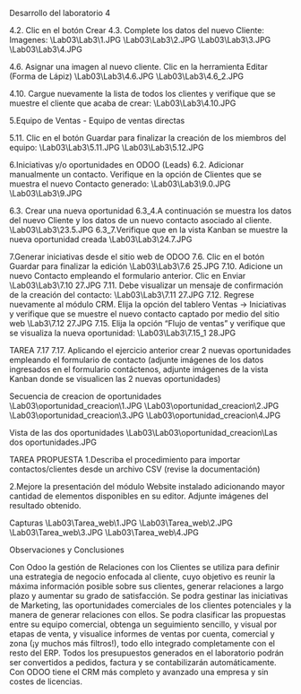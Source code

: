 Desarrollo del laboratorio 4

4.2. Clic en el botón Crear
4.3. Complete los datos del nuevo Cliente:
Imagenes:
\Lab03\Lab3\1.JPG
\Lab03\Lab3\2.JPG
\Lab03\Lab3\3.JPG
\Lab03\Lab3\4.JPG

4.6. Asignar una imagen al nuevo cliente. Clic en la herramienta Editar (Forma de Lápiz)
\Lab03\Lab3\4.6.JPG
\Lab03\Lab3\4.6_2.JPG

4.10. Cargue nuevamente la lista de todos los clientes y verifique que se muestre el cliente que acaba de crear:
\Lab03\Lab3\4.10.JPG


5.Equipo de Ventas - Equipo de ventas directas

5.11. Clic en el botón Guardar para finalizar la creación de los miembros del equipo:
\Lab03\Lab3\5.11.JPG
\Lab03\Lab3\5.12.JPG

6.Iniciativas y/o oportunidades en ODOO (Leads)
6.2. Adicionar manualmente un contacto.
    Verifique en la opción de Clientes que se muestra el nuevo Contacto generado:
\Lab03\Lab3\9.0.JPG
\Lab03\Lab3\9.JPG


6.3. Crear una nueva oportunidad
6.3_4.A continuación se muestra los datos del nuevo Cliente y los datos de un nuevo contacto asociado al cliente.
    \Lab03\Lab3\23.5.JPG
6.3_7.Verifique que en la vista Kanban se muestre la nueva oportunidad creada
    \Lab03\Lab3\24.7.JPG

7.Generar iniciativas desde el sitio web de ODOO
7.6. Clic en el botón Guardar para finalizar la edición
    \Lab03\Lab3\7.6 25.JPG
7.10. Adicione un nuevo Contacto empleando el formulario anterior. Clic en Enviar
    \Lab03\Lab3\7.10 27.JPG
7.11. Debe visualizar un mensaje de confirmación de la creación del contacto:
    \Lab03\Lab3\7.11 27.JPG
7.12. Regrese nuevamente al módulo CRM. Elija la opción del tablero Ventas → Iniciativas y verifique que se muestre el nuevo contacto captado por medio del sitio web
    \Lab3\7.12 27.JPG
7.15. Elija la opción “Flujo de ventas” y verifique que se visualiza la nueva oportunidad:
    \Lab03\Lab3\7.15_1 28.JPG


TAREA 7.17
7.17. Aplicando el ejercicio anterior crear 2 nuevas oportunidades empleando el formulario de contacto (adjunte imágenes de los datos ingresados en el formulario contáctenos, adjunte imágenes de la vista Kanban donde se visualicen las 2 nuevas oportunidades)

Secuencia de creacion de oportunidades
\Lab03\oportunidad_creacion\1.JPG
\Lab03\oportunidad_creacion\2.JPG
\Lab03\oportunidad_creacion\3.JPG
\Lab03\oportunidad_creacion\4.JPG

Vista de las dos oportunidades
\Lab03\Lab03\oportunidad_creacion\Las dos oportunidades.JPG

TAREA PROPUESTA
1.Describa el procedimiento para importar contactos/clientes desde un archivo CSV (revise la documentación)

2.Mejore la presentación del módulo Website instalado adicionando mayor cantidad de elementos disponibles en su editor. Adjunte imágenes del resultado obtenido.

Capturas
\Lab03\Tarea_web\1.JPG
\Lab03\Tarea_web\2.JPG
\Lab03\Tarea_web\3.JPG
\Lab03\Tarea_web\4.JPG


Observaciones y Conclusiones

Con Odoo la gestión de Relaciones con los Clientes se utiliza para definir una estrategia de negocio enfocada al cliente, cuyo objetivo es reunir la máxima información posible sobre sus clientes, generar relaciones a largo plazo y aumentar su grado de satisfacción.
Se podra gestinar las iniciativas de Marketing, las oportunidades comerciales de los clientes potenciales y la manera de generar relaciones con ellos.
Se podra clasificar las propuestas entre su equipo comercial, obtenga un seguimiento sencillo, y visual por etapas de venta, y visualice informes de ventas por cuenta, comercial y zona (¡y muchos más filtros!), todo ello integrado completamente con el resto del ERP. 
Todos los presupuestos generados en el laboratorio podrán ser convertidos a pedidos, factura y se contabilizarán automáticamente.
Con ODOO tiene el CRM más completo y avanzado una empresa y sin costes de licencias. 